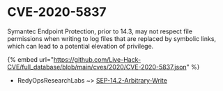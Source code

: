 # CVE-2020-5837

Symantec Endpoint Protection, prior to 14.3, may not respect file permissions when writing to log files that are replaced by symbolic links, which can lead to a potential elevation of privilege.

{% embed url="https://github.com/Live-Hack-CVE/full_database/blob/main/cves/2020/CVE-2020-5837.json" %}


* RedyOpsResearchLabs ~> [SEP-14.2-Arbitrary-Write](https://zeste.alice-snow.ru/2020/database/cve-2020-5837/sep-14.2-arbitrary-write-redyopsresearchlabs)